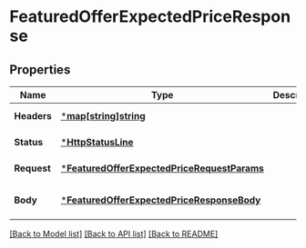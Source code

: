 # FeaturedOfferExpectedPriceResponse

## Properties
Name | Type | Description | Notes
------------ | ------------- | ------------- | -------------
**Headers** | [***map[string]string**](map.md) |  | [default to null]
**Status** | [***HttpStatusLine**](HttpStatusLine.md) |  | [default to null]
**Request** | [***FeaturedOfferExpectedPriceRequestParams**](FeaturedOfferExpectedPriceRequestParams.md) |  | [default to null]
**Body** | [***FeaturedOfferExpectedPriceResponseBody**](FeaturedOfferExpectedPriceResponseBody.md) |  | [optional] [default to null]

[[Back to Model list]](../README.md#documentation-for-models) [[Back to API list]](../README.md#documentation-for-api-endpoints) [[Back to README]](../README.md)

